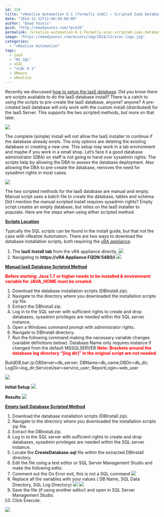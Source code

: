 ```yaml
---
id: 226
title: "vRealize Automation 6.1 (formally vCAC) – Scripted IaaS Database"
date: "2014-12-12T11:00:59-08:00"
author: "Emad Younis"
guid: "http://emadyounis.com/?p=226"
permalink: /vrealize-automation-6-1-formally-vcac-scripted-iaas-database/
image: "https://emadyounis.com/assets/img/2014/11/vcac-logo.jpg"
categories:
  - "vRealize Automation"
tags:
  - IaaS
  - "MS SQL"
  - vCAC
  - "vCAC 6.1"
  - VMware
  - vRealize
---
```


Recently we discussed [how to setup the IaaS database](http://emadyounis.com/vrealize-automation/vrealize-automation-6-1-formally-vcac-iaas-database/ "vRealize Automation 6.1 (formally vCAC) – IaaS Database"). Did you know there are scripts available to do the IaaS database install? There is a catch to using the scripts to pre-create the IaaS database, anyone? anyone? A pre-created IaaS database will only work with the custom install (distributed) for the IaaS Server. This supports the two scripted methods, but more on that later.

[![](https://emadyounis.com/assets/img/2014/12/Custom-Install.jpg?resize=780%2C382)](https://emadyounis.com/assets/img/2014/12/Custom-Install.jpg)

The complete (simple) install will not allow the IaaS installer to continue if the database already exists. The only options are deleting the existing database or creating a new one. This setup may work in a lab environment and maybe if you work in a small shop. Let’s face it a good database administrator (DBA) on staff is not going to hand over sysadmin rights. The scripts help by allowing the DBA to assess the database deployment. Also allowing the DBA to pre-create the database, removes the need for sysadmin rights in most cases.

[![](https://emadyounis.com/assets/img/2014/12/complete-install.jpg?resize=489%2C170)](https://emadyounis.com/assets/img/2014/12/complete-install.jpg)

The two scripted methods for the IaaS database are manual and empty. Manual script uses a batch file to create the database, tables and schema. Did I mention the manual scripted install requires sysadmin rights? Empty script creates an empty database, but relies on the IaaS installer to populate. Here are the steps when using either scripted method.

<span style="text-decoration: underline;">**Scripts Location**</span>

Typically the SQL scripts can be found in the install guide, but that not the case with vRealize Automation. There are two ways to download the database installation scripts, both requiring the [vRA appliance](http://emadyounis.com/vrealize-automation/vrealize-automation-6-1-formally-vcac-vra-appliance-deployment-configuration/ "vRealize Automation 6.1 (formally vCAC) – vRA Appliance Deployment & Configuration"):

1. The **IaaS** **Install tab** from the vRA appliance directly.
   [![](https://emadyounis.com/assets/img/2014/12/SQL-IaaS-Script-1.jpg?resize=829%2C484)](https://emadyounis.com/assets/img/2014/12/SQL-IaaS-Script-1.jpg)
2. Navigating to **https://vRA Appliance FQDN:5480/i**
   [![](https://emadyounis.com/assets/img/2014/12/SQL-IaaS-Script-2.jpg?resize=1022%2C467)](https://emadyounis.com/assets/img/2014/12/SQL-IaaS-Script-2.jpg)

<span style="text-decoration: underline;">**Manual IaaS Database Scripted Method**</span>

<span style="color: #ff0000;">**Before starting: Java 1.7 or higher needs to be installed &amp; environment variable for JAVA_HOME must be created.**</span>

1. Download the database installation scripts (DBInstall.zip).
2. Navigate to the directory where you downloaded the installation scripts zip file.
3. Extract the DBInstall.zip.
4. Log in to the SQL server with sufficient rights to create and drop databases, sysadmin privileges are needed within the SQL server instance.
5. Open a Windows command prompt with administrator rights.
6. Navigate to DBInstall directory.
7. Run the following command making the necessary variable changes (variable definitions below). Database Name only requires instance if changed from the default MSSQLSERVER
   <span style="color: #ff0000;">**Note: Brackets around the database log directory “\[log dir\]” in the original script are not needed.** </span>

BuildDB.bat /p:DBServer=db_server; DBName=db_name;DBDir=db_dir; LogDir=log_dir;ServiceUser=service_user; ReportLogin=web_user

[![](https://emadyounis.com/assets/img/2014/12/Database-Values.jpg?resize=762%2C360)](https://emadyounis.com/assets/img/2014/12/Database-Values.jpg)

**Initial Setup**
[![](https://emadyounis.com/assets/img/2014/12/manual-1.jpg?resize=1024%2C463)](https://emadyounis.com/assets/img/2014/12/manual-1.jpg)

**Results**
[![](https://emadyounis.com/assets/img/2014/12/manual-2.jpg?resize=730%2C185)](https://emadyounis.com/assets/img/2014/12/manual-2.jpg)

<span style="text-decoration: underline;">**Empty IaaS Database Scripted Method**</span>

1. Download the database installation scripts (DBInstall.zip).
2. Navigate to the directory where you downloaded the installation scripts zip file.
3. Extract the DBInstall.zip.
4. Log in to the SQL server with sufficient rights to create and drop databases, sysadmin privileges are needed within the SQL server instance.
5. Locate the **CreateDatabase.sql** file within the extracted DBInstall directory.
6. Edit the file using a text editor or SQL Server Management Studio and make the following edits:
7. Comment out the On Error exit, this is not a SQL command
   [![](https://emadyounis.com/assets/img/2014/12/Empty-DB-1.jpg?resize=563%2C193)](https://emadyounis.com/assets/img/2014/12/Empty-DB-1.jpg)
8. Replace all the variables with your values ( DB Name, SQL Data Directory, SQL Log Directory)
   [![](https://emadyounis.com/assets/img/2014/12/Empty-DB-4.jpg?resize=330%2C152)](https://emadyounis.com/assets/img/2014/12/Empty-DB-4.jpg)
   [![](https://emadyounis.com/assets/img/2014/12/Empty-DB-2.jpg?resize=655%2C244)](https://emadyounis.com/assets/img/2014/12/Empty-DB-2.jpg)
9. Save the file (if using another editor) and open in SQL Server Management Studio.
10. Click Execute.

[![](https://emadyounis.com/assets/img/2014/12/Empty-DB-5.jpg?resize=1019%2C485)](https://emadyounis.com/assets/img/2014/12/Empty-DB-5.jpg)
